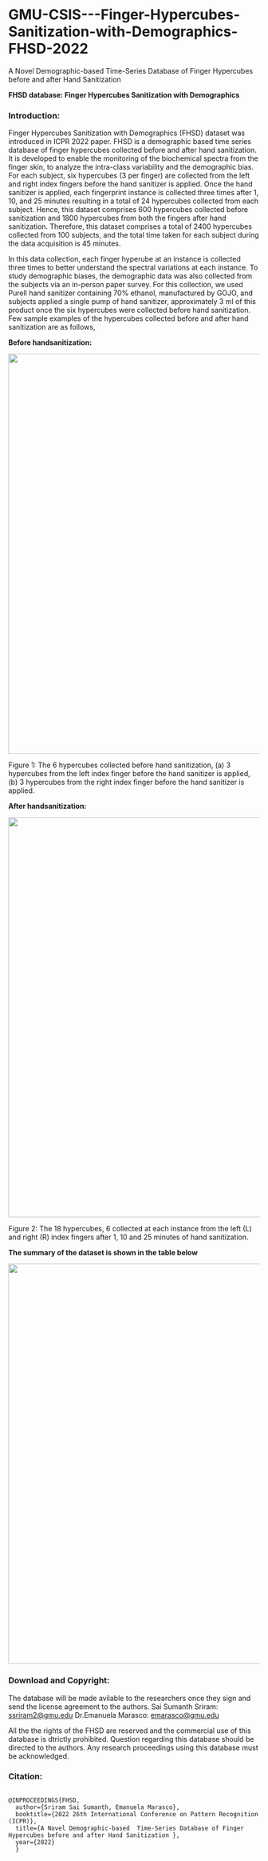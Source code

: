 # GMU-CSIS---Finger-Hypercubes-Sanitization-with-Demographics-FHSD-2022

A Novel Demographic-based  Time-Series Database of Finger Hypercubes before and after Hand Sanitization 

**FHSD database: Finger Hypercubes Sanitization with Demographics**

<h3>
Introduction:
</h3>

Finger Hypercubes Sanitization with Demographics (FHSD) dataset was introduced in ICPR 2022 paper. FHSD is a demographic based time series database of finger hypercubes collected before and after hand sanitization. It is developed to enable the monitoring of the biochemical spectra from the finger skin, to analyze the intra-class variability and the demographic bias. For each subject, six hypercubes (3 per finger) are collected from the left and right index fingers before the hand sanitizer is applied. Once the hand sanitizer is applied, each fingerprint instance is collected three times after 1, 10, and 25 minutes resulting in a total of 24 hypercubes collected from each subject. Hence, this dataset comprises 600 hypercubes collected before sanitization and 1800 hypercubes from both the fingers after hand sanitization. Therefore, this dataset comprises a total of 2400 hypercubes collected from 100 subjects, and the total time taken for each subject during the data acquisition is 45 minutes.

In this data collection, each finger hyperube at an instance is collected three times to better understand the spectral variations at each instance. To study demographic biases, the demographic data was also collected from the subjects via an in-person paper survey. For this collection, we used Purell hand sanitizer containing 70% ethanol, manufactured by GOJO, and subjects applied a single pump of hand sanitizer, approximately 3 ml of this product once the six hypercubes were collected before hand sanitization. Few sample examples of the hypercubes collected before and after hand sanitization are as follows,

**Before handsanitization:**
<p align="center">

<img src="https://user-images.githubusercontent.com/110630365/182932416-b87d0b0e-9f8b-4c9d-9e74-1b08bfbb0ddd.png" width=800>

Figure 1: The 6 hypercubes collected before hand sanitization, (a) 3 hypercubes from the left index finger before the hand sanitizer is applied, (b) 3 hypercubes from the right index finger before the hand sanitizer is applied.
</p>

**After handsanitization:**
<p align="center">
<img src="https://user-images.githubusercontent.com/110630365/182932494-3a971ce8-2512-46ed-a1f8-de5b2bd92ea2.png" width=800>
  
Figure 2: The 18 hypercubes, 6 collected at each instance from the left (L) and right (R) index fingers after 1, 10 and 25 minutes of hand sanitization.  
</p>


**The summary of the dataset is shown in the table below**

<p align="center">
<img src="https://user-images.githubusercontent.com/110630365/182931645-f5ff2618-01a2-4498-ba3e-ecf00a236784.png" width=800>
  
</p>

<h3>
Download and Copyright:
</h3>

The database will be made avilable to the researchers once they sign and send the license agreement to the authors. 
Sai Sumanth Sriram: ssriram2@gmu.edu
Dr.Emanuela Marasco: emarasco@gmu.edu

All the the rights of the FHSD are reserved and the commercial use of this database is dtrictly prohibited. Question regarding this database should be directed to the authors. Any research proceedings using this database must be acknowledged.


<h3>
Citation:
</h3>

```

@INPROCEEDINGS{FHSD,
  author={Sriram Sai Sumanth, Emanuela Marasco},
  booktitle={2022 26th International Conference on Pattern Recognition (ICPR)}, 
  title={A Novel Demographic-based  Time-Series Database of Finger Hypercubes before and after Hand Sanitization }, 
  year={2022}
  }

```




